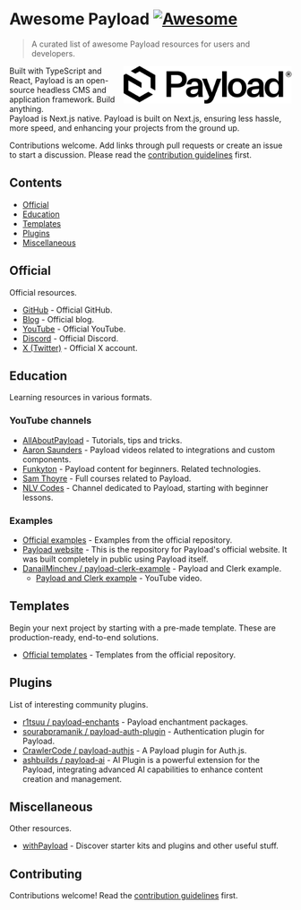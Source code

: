 # Awesome Payload [![Awesome](https://awesome.re/badge.svg)](https://awesome.re)

> A curated list of awesome Payload resources for users and developers.

[<img src="./media/payload-logo-dark.svg" alt="Payload" width="300" align="right" />](https://payloadcms.com/)

<p>
Built with TypeScript and React, Payload is an open-source headless CMS and application framework. Build anything.<br />
Payload is Next.js native. Payload is built on Next.js, ensuring less hassle, more speed, and enhancing your projects from the ground up.
</p>

<p>Contributions welcome. Add links through pull requests or create an issue to start a discussion. Please read the <a href="https://github.com/DanailMinchev/awesome-payload/blob/main/contributing.md">contribution guidelines</a> first.</p>

## Contents

- [Official](#official)
- [Education](#education)
- [Templates](#templates)
- [Plugins](#plugins)
- [Miscellaneous](#miscellaneous)

## Official

Official resources.

- [GitHub](https://github.com/payloadcms/payload) - Official GitHub.
- [Blog](https://payloadcms.com/blog) - Official blog.
- [YouTube](https://www.youtube.com/@payloadcms) - Official YouTube.
- [Discord](https://discord.gg/payload) - Official Discord.
- [X (Twitter)](https://twitter.com/payloadcms) - Official X account.

## Education

Learning resources in various formats.

### YouTube channels

- [AllAboutPayload](https://www.youtube.com/@AllAboutPayload) - Tutorials, tips and tricks.
- [Aaron Saunders](https://www.youtube.com/@AaronSaundersCI) - Payload videos related to integrations and custom
  components.
- [Funkyton](https://www.youtube.com/@funkyton) - Payload content for beginners. Related technologies.
- [Sam Thoyre](https://www.youtube.com/@SamThoyre) - Full courses related to Payload.
- [NLV Codes](https://www.youtube.com/@nlv_codes) - Channel dedicated to Payload, starting with beginner lessons.

### Examples

- [Official examples](https://github.com/payloadcms/payload/tree/main/examples) - Examples from the official repository.
- [Payload website](https://github.com/payloadcms/website) - This is the repository for Payload's official website. It was built completely in public using Payload itself.
- [DanailMinchev / payload-clerk-example](https://github.com/DanailMinchev/payload-clerk-example) - Payload and Clerk
  example.
  - [Payload and Clerk example](https://www.youtube.com/watch?v=7PNGNqqFlu0) - YouTube video.

## Templates

Begin your next project by starting with a pre-made template. These are production-ready, end-to-end solutions.

- [Official templates](https://github.com/payloadcms/payload/tree/main/templates) - Templates from the official
  repository.

## Plugins

List of interesting community plugins.

- [r1tsuu / payload-enchants](https://github.com/r1tsuu/payload-enchants) - Payload enchantment packages.
- [sourabpramanik / payload-auth-plugin](https://github.com/sourabpramanik/payload-auth-plugin) - Authentication plugin
  for Payload.
- [CrawlerCode / payload-authjs](https://github.com/CrawlerCode/payload-authjs) - A Payload plugin for Auth.js.
- [ashbuilds / payload-ai](https://github.com/ashbuilds/payload-ai) - AI Plugin is a powerful extension for the Payload,
  integrating advanced AI capabilities to enhance content creation and management.

## Miscellaneous

Other resources.

- [withPayload](https://withpayload.com/) - Discover starter kits and plugins and other useful stuff.

## Contributing

Contributions welcome! Read the [contribution guidelines](contributing.md) first.
